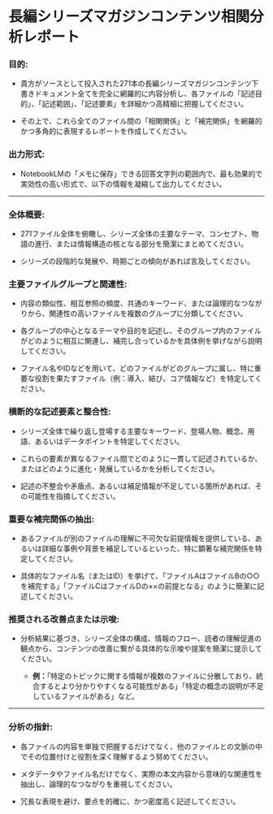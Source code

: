 # 長編シリーズマガジンコンテンツ相関分析レポート

### 目的:
- 貴方がソースとして投入された271本の長編シリーズマガジンコンテンツ下書きドキュメント全てを完全に網羅的に内容分析し、各ファイルの「記述目的」、「記述範囲」、「記述要素」を詳細かつ高精細に把握してください。


- その上で、これら全てのファイル間の「相関関係」と「補完関係」を網羅的かつ多角的に表現するレポートを作成してください。


### 出力形式:

- NotebookLMの「メモに保存」できる回答文字列の範囲内で、最も効果的で実効性の高い形式で、以下の情報を凝縮して出力してください。


---

### 全体概要:



- 271ファイル全体を俯瞰し、シリーズ全体の主要なテーマ、コンセプト、物語の進行、または情報構造の核となる部分を簡潔にまとめてください。

- シリーズの段階的な発展や、時期ごとの傾向があれば言及してください。




### 主要ファイルグループと関連性:



- 内容の類似性、相互参照の頻度、共通のキーワード、または論理的なつながりから、関連性の高いファイルを複数のグループに分類してください。

- 各グループの中心となるテーマや目的を記述し、そのグループ内のファイルがどのように相互に関連し、補完し合っているかを具体例を挙げながら説明してください。

- ファイル名やIDなどを用いて、どのファイルがどのグループに属し、特に重要な役割を果たすファイル（例：導入、結び、コア情報など）を特定してください。




### 横断的な記述要素と整合性:



- シリーズ全体で繰り返し登場する主要なキーワード、登場人物、概念、用語、あるいはデータポイントを特定してください。

- これらの要素が異なるファイル間でどのように一貫して記述されているか、またはどのように進化・発展しているかを分析してください。

- 記述の不整合や矛盾点、あるいは補足情報が不足している箇所があれば、その可能性を指摘してください。




### 重要な補完関係の抽出:



- あるファイルが別のファイルの理解に不可欠な前提情報を提供している、あるいは詳細な事例や背景を補足しているといった、特に顕著な補完関係を特定してください。

- 具体的なファイル名（またはID）を挙げて、「ファイルAはファイルBの○○を補完する」「ファイルCはファイルDの××の前提となる」のように簡潔に記述してください。




### 推奨される改善点または示唆:



- 分析結果に基づき、シリーズ全体の構成、情報のフロー、読者の理解促進の観点から、コンテンツの改善に繋がる具体的な示唆や提案を簡潔に提示してください。

  * **例：**「特定のトピックに関する情報が複数のファイルに分散しており、統合するとより分かりやすくなる可能性がある」「特定の概念の説明が不足しているファイルがある」など。


---

### 分析の指針:



- 各ファイルの内容を単独で把握するだけでなく、他のファイルとの文脈の中でその位置付けと役割を深く理解するよう努めてください。

- メタデータやファイル名だけでなく、実際の本文内容から意味的な関連性を抽出し、論理的なつながりを重視してください。

- 冗長な表現を避け、要点を的確に、かつ密度高く記述してください。